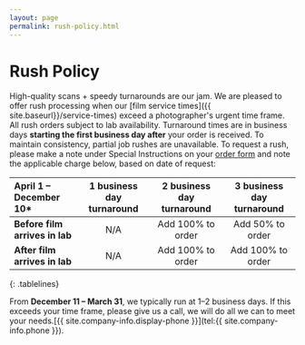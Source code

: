 ```yaml
---
layout: page
permalink: rush-policy.html
---
```


# Rush Policy

High-quality scans + speedy turnarounds are our jam. We are pleased to offer rush processing when our [film service times]({{ site.baseurl}}/service-times) exceed a photographer's urgent time frame. All rush orders subject to lab availability. Turnaround times are in business days **starting the first business day after** your order is received. To maintain consistency, partial job rushes are unavailable. To request a rush, please make a note under Special Instructions on your <a href="{{site.baseurl}}/images/PhotoVision-Film-Order-Form-Dec-2017.pdf" target="_blank">order form</a> and note the applicable charge below, based on date of request: 


| **April 1 – December 10*** | **1 business day turnaround** | **2 business day turnaround** | **3 business day turnaround** |
| :--- | :---: | :---: | :---: |
| **Before film arrives in lab** |	N/A	| Add 100% to order | Add 50% to order |
| **After film arrives in lab** | N/A | Add 100% to order | Add 100% to order |
{: .tablelines}

<div class="disclaimer" markdown="1">

From **December 11 – March 31**, we typically run at 1–2 business days. If this exceeds your time frame, please give us a call, we will do all we can to meet your needs.[{{ site.company-info.display-phone }}](tel:{{ site.company-info.phone }}).
</div>
